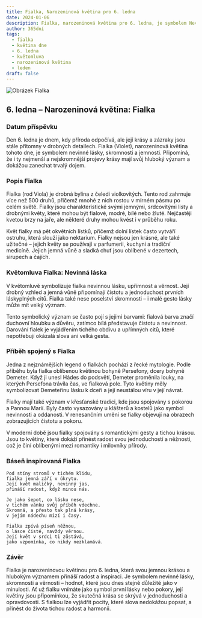 ```yaml
---
title: Fialka, Narozeninová květina pro 6. ledna
date: 2024-01-06
description: Fialka, narozeninová květina pro 6. ledna, je symbolem Nevinná láska. Objevte její jedinečný význam, fascinující příběhy a poezii, která oslavuje její krásu.
author: 365dní
tags:
  - fialka
  - květina dne
  - 6. ledna
  - květomluva
  - narozeninová květina
  - leden
draft: false
---
```


![Obrázek Fialka](https://cdn.pixabay.com/photo/2019/04/04/03/27/flowers-4101916_640.jpg#center)

## 6. ledna – Narozeninová květina: Fialka

### Datum příspěvku

Den 6. ledna je dnem, kdy příroda odpočívá, ale její krásy a zázraky jsou stále přítomny v drobných detailech. Fialka (Violet), narozeninová květina tohoto dne, je symbolem nevinné lásky, skromnosti a jemnosti. Připomíná, že i ty nejmenší a nejskromnější projevy krásy mají svůj hluboký význam a dokážou zanechat trvalý dojem.

### Popis Fialka

Fialka (rod Viola) je drobná bylina z čeledi violkovitých. Tento rod zahrnuje více než 500 druhů, přičemž mnohé z nich rostou v mírném pásmu po celém světě. Fialky jsou charakteristické svými jemnými, srdcovitými listy a drobnými květy, které mohou být fialové, modré, bílé nebo žluté. Nejčastěji kvetou brzy na jaře, ale některé druhy mohou kvést i v průběhu roku.

Květ fialky má pět okvětních lístků, přičemž dolní lístek často vytváří ostruhu, která slouží jako nektarium. Fialky nejsou jen krásné, ale také užitečné – jejich květy se používají v parfumerii, kuchyni a tradiční medicíně. Jejich jemná vůně a sladká chuť jsou oblíbené v dezertech, sirupech a čajích.

### Květomluva Fialka: Nevinná láska

V květomluvě symbolizuje fialka nevinnou lásku, upřímnost a věrnost. Její drobný vzhled a jemná vůně připomínají čistotu a jednoduchost prvních láskyplných citů. Fialka také nese poselství skromnosti – i malé gesto lásky může mít velký význam.

Tento symbolický význam se často pojí s jejími barvami: fialová barva značí duchovní hloubku a důvěru, zatímco bílá představuje čistotu a nevinnost. Darování fialek je vyjádřením tichého obdivu a upřímných citů, které nepotřebují okázalá slova ani velká gesta.

### Příběh spojený s Fialka

Jedna z nejznámějších legend o fialkách pochází z řecké mytologie. Podle příběhu byla fialka oblíbenou květinou bohyně Persefony, dcery bohyně Demeter. Když ji unesl Hádes do podsvětí, Demeter proměnila louky, na kterých Persefona trávila čas, ve fialková pole. Tyto květiny měly symbolizovat Demeteřinu lásku k dceři a její neustálou víru v její návrat.

Fialky mají také význam v křesťanské tradici, kde jsou spojovány s pokorou a Pannou Marií. Byly často vysazovány u klášterů a kostelů jako symbol nevinnosti a oddanosti. V renesančním umění se fialky objevují na obrazech zobrazujících čistotu a pokoru.

V moderní době jsou fialky spojovány s romantickými gesty a tichou krásou. Jsou to květiny, které dokáží přinést radost svou jednoduchostí a něžností, což je činí oblíbenými mezi romantiky i milovníky přírody.

### Báseň inspirovaná Fialka

```
Pod stíny stromů v tichém klidu,  
fialka jemná září v úkrytu.  
Její květ maličký, nevinný jas,  
přináší radost, když minou nás.  

Je jako šepot, co lásku nese,  
v tichém vánku svůj příběh vdechne.  
Skromná, a přesto tak plná krásy,  
v jejím nádechu mizí i časy.  

Fialka zpívá píseň něžnou,  
o lásce čisté, navždy věrnou.  
Její květ v srdci ti zůstává,  
jako vzpomínka, co nikdy nezklamává.  
```

### Závěr

Fialka je narozeninovou květinou pro 6. ledna, která svou jemnou krásou a hlubokým významem přináší radost a inspiraci. Je symbolem nevinné lásky, skromnosti a věrnosti – hodnot, které jsou dnes stejně důležité jako v minulosti. Ať už fialku vnímáte jako symbol první lásky nebo pokory, její květiny jsou připomínkou, že skutečná krása se skrývá v jednoduchosti a opravdovosti. S fialkou lze vyjádřit pocity, které slova nedokážou popsat, a přinést do života tichou radost a harmonii.